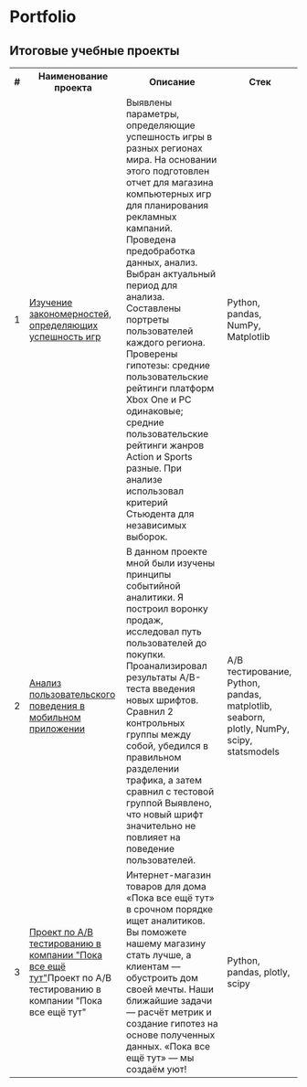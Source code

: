 # Portfolio
## Итоговые учебные проекты
<head>
  <meta charset="utf-8">
  
 </head> 
 <body>
  <table>
   <tr>
     <th>#</th>
     <th>Наименование проекта</th>
     <th>Описание</th>
     <th>Стек</th>
   </tr>
   <tr>
     <td>1</td>
     <td><a href="https://github.com/MiLo1109/Portfolio/tree/main/Success%20of%20games">Изучение закономерностей, определяющих успешность игр</a></td>
     <td>Выявлены параметры, определяющие успешность игры в разных регионах мира. На
основании этого подготовлен отчет для магазина компьютерных игр для планирования
рекламных кампаний. Проведена предобработка данных, анализ. Выбран актуальный
период для анализа. Составлены портреты пользователей каждого региона. Проверены
гипотезы: средние пользовательские рейтинги платформ Xbox One и PC одинаковые;
средние пользовательские рейтинги жанров Action и Sports разные. При анализе использовал критерий Стьюдента для независимых выборок.</td>
     <td>Python, pandas, NumPy, Matplotlib</td>
   </tr>
    <tr>
     <td>2</td>
     <td><a href="https://github.com/MiLo1109/Portfolio/tree/main/MobileApp%20User%20analysis">Анализ пользовательского поведения в мобильном приложении</a></td>
     <td>В данном проекте мной были изучены принципы событийной аналитики. Я построил
воронку продаж, исследовал путь пользователей до покупки. Проанализировал
результаты A/B-теста введения новых шрифтов. Сравнил 2 контрольных группы между
собой, убедился в правильном разделении трафика, а затем сравнил с тестовой группой
Выявлено, что новый шрифт значительно не повлияет на поведение пользователей.</td>
     <td>A/B тестирование, Python, pandas, matplotlib, seaborn, plotly, NumPy, scipy, statsmodels</td>
   </tr>
     <tr>
     <td>3</td>
     <td><a href="https://github.com/MiLo1109/Portfolio/tree/main/AB%20test">Проект по А/B тестированию в компании "Пока все ещё тут"</a>Проект по А/B тестированию в компании "Пока все ещё тут"</td>
     <td>Интернет-магазин товаров для дома «Пока все ещё тут» в срочном порядке ищет аналитиков. Вы поможете нашему магазину стать лучше, а клиентам — обустроить дом своей мечты. Наши ближайшие задачи — расчёт метрик и создание гипотез на основе полученных данных.
«Пока все ещё тут» — мы создаём уют!</td>
     <td>Python, pandas, plotly, scipy</td>
   </tr>
  </table>
 </body>
